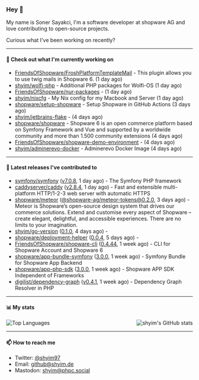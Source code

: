 ### Hey 👋

My name is Soner Sayakci, I'm a software developer at shopware AG and love contributing to open-source projects.

Curious what I've been working on recently?

---

#### 👷 Check out what I'm currently working on

- [FriendsOfShopware/FroshPlatformTemplateMail](https://github.com/FriendsOfShopware/FroshPlatformTemplateMail) - This plugin allows you to use twig mails in Shopware 6. (1 day ago)
- [shyim/wolfi-php](https://github.com/shyim/wolfi-php) - Additional PHP packages for Wolfi-OS (1 day ago)
- [FriendsOfShopware/nur-packages](https://github.com/FriendsOfShopware/nur-packages) -  (1 day ago)
- [shyim/nixcfg](https://github.com/shyim/nixcfg) - My Nix config for my Macbook and Server (1 day ago)
- [shopware/setup-shopware](https://github.com/shopware/setup-shopware) - Setup Shopware in GitHub Actions (3 days ago)
- [shyim/jetbrains-flake](https://github.com/shyim/jetbrains-flake) -  (4 days ago)
- [shopware/shopware](https://github.com/shopware/shopware) - Shopware 6 is an open commerce platform based on Symfony Framework and Vue and supported by a worldwide community and more than 1.500 community extensions (4 days ago)
- [FriendsOfShopware/shopware-demo-environment](https://github.com/FriendsOfShopware/shopware-demo-environment) -  (4 days ago)
- [shyim/adminerevo-docker](https://github.com/shyim/adminerevo-docker) - Adminerevo Docker Image (4 days ago)

---

#### 🔭 Latest releases I've contributed to

- [symfony/symfony](https://github.com/symfony/symfony) ([v7.0.8](https://github.com/symfony/symfony/releases/tag/v7.0.8), 1 day ago) - The Symfony PHP framework
- [caddyserver/caddy](https://github.com/caddyserver/caddy) ([v2.8.4](https://github.com/caddyserver/caddy/releases/tag/v2.8.4), 1 day ago) - Fast and extensible multi-platform HTTP/1-2-3 web server with automatic HTTPS
- [shopware/meteor](https://github.com/shopware/meteor) ([@shopware-ag/meteor-tokens@0.2.0](https://github.com/shopware/meteor/releases/tag/%40shopware-ag/meteor-tokens%400.2.0), 3 days ago) - Meteor is Shopware’s open-source design system that drives our commerce solutions. Extend and customise every aspect of Shopware – create elegant, delightful, and accessible experiences. There are no limits to your imagination.
- [shyim/go-version](https://github.com/shyim/go-version) ([0.1.0](https://github.com/shyim/go-version/releases/tag/0.1.0), 4 days ago) - 
- [shopware/deployment-helper](https://github.com/shopware/deployment-helper) ([0.0.4](https://github.com/shopware/deployment-helper/releases/tag/0.0.4), 5 days ago) - 
- [FriendsOfShopware/shopware-cli](https://github.com/FriendsOfShopware/shopware-cli) ([0.4.44](https://github.com/FriendsOfShopware/shopware-cli/releases/tag/0.4.44), 1 week ago) - CLI for Shopware Account and Shopware 6
- [shopware/app-bundle-symfony](https://github.com/shopware/app-bundle-symfony) ([3.0.0](https://github.com/shopware/app-bundle-symfony/releases/tag/3.0.0), 1 week ago) - Symfony Bundle for Shopware App Backend
- [shopware/app-php-sdk](https://github.com/shopware/app-php-sdk) ([3.0.0](https://github.com/shopware/app-php-sdk/releases/tag/3.0.0), 1 week ago) - Shopware APP SDK Independent of Frameworks
- [digilist/dependency-graph](https://github.com/digilist/dependency-graph) ([v0.4.1](https://github.com/digilist/dependency-graph/releases/tag/v0.4.1), 1 week ago) - Dependency Graph Resolver in PHP

---

#### 📊 My stats

<img align="right" alt="shyim's GitHub stats" src="https://github-readme-stats.vercel.app/api?username=shyim&count_private=1&show_icons=true&" />

![Top Languages](https://github-readme-stats.vercel.app/api/top-langs/?username=shyim)

---

#### 📫 How to reach me

- Twitter: [@shyim97](https://twitter.com/shyim97)
- Email: [github@shyim.de](mailto://github@shyim.de)
- Mastodon: <a rel="me" href="https://phpc.social/@shyim">shyim@phpc.social</a>

